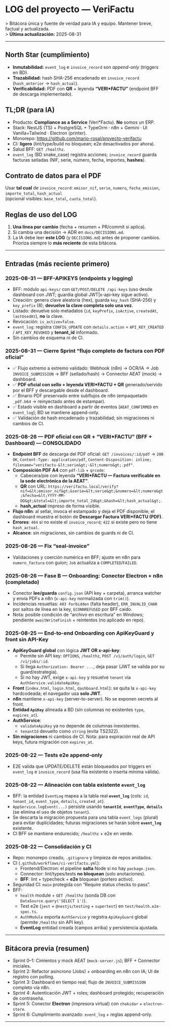 # LOG del proyecto — VeriFactu

&gt; Bitácora única y fuente de verdad para IA y equipo. Mantener breve, factual y actualizada.  
&gt; **Última actualización:** 2025-08-31

---

## North Star (cumplimiento)

- **Inmutabilidad:** `event_log` e `invoice_record` son _append-only_ (triggers en BD).
- **Trazabilidad:** hash SHA-256 encadenado en `invoice_record` (`hash_anterior` → `hash_actual`).
- **Verificabilidad:** PDF con **QR** + leyenda **“VERI*FACTU”** (endpoint BFF de descarga implementado).

## TL;DR (para IA)

- Producto: **Compliance as a Service** (Veri*Factu). **No** somos un ERP.
- Stack: NestJS (TS) + PostgreSQL + TypeOrm · n8n + Gemini · UI Vanilla+Tailwind · Electron (printer).
- Monorepo: https://github.com/mario-rosal/proyecto-verifactu
- CI: **ligero** (lint/type/build no bloquean; e2e desactivados por ahora).
- Salud BFF: `GET /healthz`.
- `event_log` (BD snake_case) registra acciones; `invoice_record` guarda facturas selladas (NIF, serie, número, fecha, importes, **hashes**).

## Contrato de datos para el PDF

Usar **tal cual** de `invoice_record`: `emisor_nif`, `serie`, `numero`, `fecha_emision`, `importe_total`, `hash_actual`  
(opcional visibles: `base_total`, `cuota_total`).

## Reglas de uso del LOG

1. **Una línea por cambio** (fecha + resumen + PR/commit si aplica).
2. Si cambia una decisión → ADR en `docs/DECISIONS.md`.
3. La IA debe leer **este LOG** (y `DECISIONS.md`) antes de proponer cambios.  
   Prioriza siempre lo **más reciente** de esta bitácora.

---

## Entradas (más reciente primero)

### 2025-08-31 — BFF-APIKEYS (endpoints y logging)
- BFF: módulo `api-keys/` con `GET/POST/DELETE /api-keys` (uso desde dashboard con JWT; guardia global JWT|x-api-key sigue activo).
- Creación: genera clave aleatoria (hex), guarda `key_hash` (SHA-256) y `key_prefix` (8); **devuelve la clave completa solo una vez**.
- Listado: devuelve solo metadatos (`id`, `keyPrefix`, `isActive`, `createdAt`, `lastUsedAt`), **no** la clave.
- Revocación: `is_active=false`.
- `event_log`: registra `CONFIG_UPDATE` con `details.action` = `API_KEY_CREATED` / `API_KEY_REVOKED` y **tenant_id** informado.
- Sin cambios de esquema ni de CI.

### 2025-08-31 — Cierre Sprint “flujo completo de factura con PDF oficial”

- ✅ Flujo extremo a extremo validado: Webhook (n8n) → OCR/IA → Job `INVOICE_SUBMISSION` → BFF (sellado/hash) → Connector AEAT (mock) → dashboard.
- ✅ **PDF oficial con sello + leyenda VERI*FACTU + QR** generado/servido por el BFF y descargable desde el dashboard.
- ✅ Binario PDF preservado entre subflujos de n8n (empaquetado `_pdf.b64` → reinyectado antes de estampar).
- ✅ Estado visible en dashboard a partir de eventos (`AEAT_CONFIRMED` en `event_log`); BD se mantiene append-only.
- ✅ Validación de hash encadenado y trazabilidad; sin migraciones ni cambios de CI.

### 2025-08-26 — PDF oficial con QR + “VERI*FACTU” (BFF + Dashboard) — **CONSOLIDADO**

- **Endpoint BFF** de descarga del PDF oficial: `GET /invoices/:id/pdf` → `200 OK`, `Content-Type: application/pdf`, `Content-Disposition: inline; filename="verifactu-&lt;serie&gt;-&lt;numero&gt;.pdf"`.
- **Composición PDF A4** con `pdf-lib` + `qrcode`:
  - Cabecera/pie con leyenda **“VERI*FACTU — Factura verificable en la sede electrónica de la AEAT”**.
  - **QR** con URL:
    `https://verifactu.local/verify?nif=&lt;emisor_nif&gt;&serie=&lt;serie&gt;&numero=&lt;numero&gt;&fecha=&lt;YYYY-MM-DD&gt;&total=&lt;importe_total_2d&gt;&hash=&lt;hash_actual&gt;`.
  - **hash_actual** impreso de forma visible.
- **Flujo n8n**: al sellar, invoca el estampado y deja el PDF disponible; el dashboard muestra el botón de **Descargar Factura VERI*FACTU (PDF)**.
- **Errores**: `404` si no existe el `invoice_record`; `422` si existe pero no tiene `hash_actual`.
- **Alcance**: sin migraciones, sin cambios de guards ni de CI.

### 2025-08-26 — Fix “seal-invoice”

- Validaciones y coerción numérica en BFF; ajuste en n8n para `numero_factura` con guion; `Job` actualiza a `COMPLETED`/`FAILED`.

### 2025-08-26 — Fase B — Onboarding: Conector Electron + n8n (completado)

- Conector **lee/guarda** `config.json` (API key + carpeta), arranca watcher y envía PDFs a n8n (`x-api-key` normalizada con `trim()`).
- Incidencias resueltas: `403 Forbidden` (falta header), `ERR_INVALID_CHAR` por saltos de línea en la key, `ECONNREFUSED` por BFF caído.
- Nota: posible condición de “archivo en escritura” en Windows; pendiente `awaitWriteFinish` + reintentos (no aplicado en repo).

### 2025-08-25 — End-to-end Onboarding con ApiKeyGuard y front sin API-Key

- **ApiKeyGuard global** con lógica **JWT OR x-api-key**:
  - Permite sin API key: `OPTIONS`, `/healthz`, `POST /v1/auth/login`, `GET /v1/jobs/:id`.
  - Si llega `Authorization: Bearer ...`, deja pasar (JWT se valida por su guard/estrategia).
  - Si no hay JWT, exige `x-api-key` y resuelve `tenant` vía `AuthService.validateApiKey`.
- **Front** (`index.html`, `login.html`, `dashboard.html`): se quita la `x-api-key` hardcodeada; el navegador usa **solo JWT**.
- **n8n** mantiene `x-api-key` (server-to-server). No se exponen secrets al front.
- **Entidad `ApiKey`** alineada a BD (sin columnas no existentes `type`, `expires_at`).
- **AuthService**:
  - `validateApiKey` ya no depende de columnas inexistentes.
  - `tenantId` devuelto como `string` (evita TS2322).
- **Sin migraciones** ni cambios de CI. Nota: para expiración real de API keys, futura migración con `expires_at`.

### 2025-08-22 — Tests e2e append-only

- E2E valida que UPDATE/DELETE están bloqueados por triggers en `event_log` e `invoice_record` (usa fila existente o inserta mínima válida).

### 2025-08-22 — Alineación con tabla existente `event_log`

- BFF: la entidad `EventLog` mapea a la tabla real **`event_log`** (cols: `id`, `tenant_id`, `event_type`, `details`, `created_at`).
- `AppService.logEvent(...)` persiste usando **`tenantId`**, **`eventType`**, **`details`** (se elimina el uso de objetos `tenant`).
- Se descarta la migración propuesta para una tabla `event_logs` (plural) para evitar duplicidades; futuras migraciones se harán sobre **`event_log`** existente.
- CI BFF se mantiene endurecido; `/healthz` + e2e en verde.

### 2025-08-22 — Consolidación y CI

- Repo: monorepo creado, `.gitignore` y limpieza de repos anidados.
- CI (`.github/workflows/ci-verifactu.yml`):
  - Frontend/Electron: el pipeline **salta** Node si no hay `package.json`.
  - Connector: lint/types/tests **no bloquean** (solo anotaciones).
  - **BFF**: lint + typecheck + **e2e** bloquean (portero activo).
- Seguridad CI: `main` protegida con “Require status checks to pass”.
- BFF:
  - `health` module + `GET /healthz` (sonda DB con `DataSource.query('SELECT 1')`).
  - Test e2e (`jest` + `@nestjs/testing` + `supertest`) en `test/health.e2e-spec.ts`.
  - `AuthModule` exporta `AuthService` y registra `ApiKeyGuard` global (permite `/healthz` sin API key).
  - **EventLog** entidad creada (campos arriba) y persistencia ajustada.

---

## Bitácora previa (resumen)

 - Sprint 0–1: Cimientos y mock AEAT (`mock-server.js`); BFF + Connector iniciales.
 - Sprint 2: Refactor asíncrono (Jobs) + onboarding en n8n con IA; UI de registro con polling.
 - Sprint 3: Dashboard en tiempo real; flujo de `INVOICE_SUBMISSION` completo vía n8n.
 - Sprint 4: Autenticación JWT + roles; dashboard protegido; recuperación de contraseña.
 - Sprint 5: Conector **Electron** (impresora virtual) con `chokidar` + `electron-store`.
 - Sprint 6: Cumplimiento avanzado: `event_log` + reglas append-only.

---